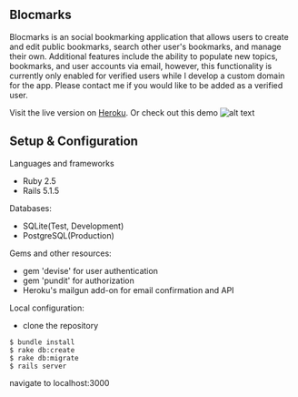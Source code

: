 ## Blocmarks
Blocmarks is an social bookmarking application that allows users to create and edit public bookmarks, search other user's bookmarks, and manage their own. Additional features include the ability to populate new topics, bookmarks, and user accounts via email, however, this functionality is currently only enabled for verified users while I develop a custom domain for the app. Please contact me if you would like to be added as a verified user.  

Visit the live version on [Heroku](https://fierce-peak-50187.herokuapp.com/).
Or check out this demo
![alt text](https://raw.githubusercontent.com/cheneyshreve/blocmarks/master/app/assets/images/bookmarks_demo.gif)

## Setup & Configuration
Languages and frameworks
- Ruby 2.5
- Rails 5.1.5

Databases:
- SQLite(Test, Development)
- PostgreSQL(Production)

Gems and other resources:
- gem 'devise' for user authentication
- gem 'pundit' for authorization
- Heroku's mailgun add-on for email confirmation and API

Local configuration:
- clone the repository

```
$ bundle install
$ rake db:create
$ rake db:migrate
$ rails server
```
navigate to localhost:3000
